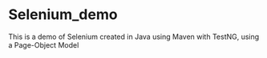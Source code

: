 # Selenium_demo
This is a demo of Selenium created in Java using Maven with TestNG, using a Page-Object Model
